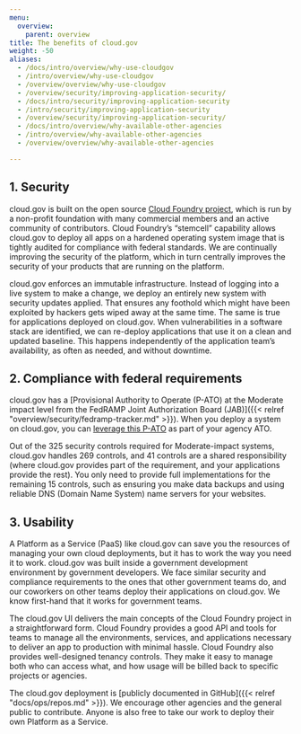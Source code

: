 ```yaml
---
menu:
  overview:
    parent: overview
title: The benefits of cloud.gov
weight: -50
aliases:
  - /docs/intro/overview/why-use-cloudgov
  - /intro/overview/why-use-cloudgov
  - /overview/overview/why-use-cloudgov
  - /overview/security/improving-application-security/
  - /docs/intro/security/improving-application-security
  - /intro/security/improving-application-security
  - /overview/security/improving-application-security/
  - /docs/intro/overview/why-available-other-agencies
  - /intro/overview/why-available-other-agencies
  - /overview/overview/why-available-other-agencies

---
```


## 1. Security

cloud.gov is built on the open source [Cloud Foundry project](http://www.cloudfoundry.org/), which is run by a non-profit foundation with many commercial members and an active community of contributors. Cloud Foundry’s “stemcell” capability allows cloud.gov to deploy all apps on a hardened operating system image that is tightly audited for compliance with federal standards. We are continually improving the security of the platform, which in turn centrally improves the security of your products that are running on the platform.

cloud.gov enforces an immutable infrastructure. Instead of logging into a live system to make a change, we deploy an entirely new system with security updates applied. That ensures any foothold which might have been exploited by hackers gets wiped away at the same time. The same is true for applications deployed on cloud.gov. When vulnerabilities in a software stack are identified, we can re-deploy applications that use it on a clean and updated baseline. This happens independently of the application team’s availability, as often as needed, and without downtime.

## 2. Compliance with federal requirements

cloud.gov has a [Provisional Authority to Operate (P-ATO) at the Moderate impact level from the FedRAMP Joint Authorization Board (JAB)]({{< relref "overview/security/fedramp-tracker.md" >}}). When you deploy a system on cloud.gov, you can [leverage this P-ATO](https://www.fedramp.gov/resources/faqs/how-does-an-agency-leverage-a-fedramp-authorization/) as part of your agency ATO.

Out of the 325 security controls required for Moderate-impact systems, cloud.gov handles 269 controls, and 41 controls are a shared responsibility (where cloud.gov provides part of the requirement, and your applications provide the rest). You only need to provide full implementations for the remaining 15 controls, such as ensuring you make data backups and using reliable DNS (Domain Name System) name servers for your websites.

## 3. Usability

A Platform as a Service (PaaS) like cloud.gov can save you the resources of managing your own cloud deployments, but it has to work the way you need it to work. cloud.gov was built inside a government development environment by government developers. We face similar security and compliance requirements to the ones that other government teams do, and our coworkers on other teams deploy their applications on cloud.gov. We know first-hand that it works for government teams.

The cloud.gov UI delivers the main concepts of the Cloud Foundry project in a straightforward form. Cloud Foundry provides a good API and tools for teams to manage all the environments, services, and applications necessary to deliver an app to production with minimal hassle. Cloud Foundry also provides well-designed tenancy controls. They make it easy to manage both who can access what, and how usage will be billed back to specific projects or agencies.

The cloud.gov deployment is [publicly documented in GitHub]({{< relref "docs/ops/repos.md" >}}). We encourage other agencies and the general public to contribute. Anyone is also free to take our work to deploy their own Platform as a Service.

